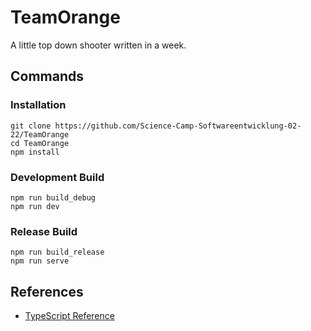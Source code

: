 # TeamOrange

A little top down shooter written in a week.

## Commands

### Installation

```
git clone https://github.com/Science-Camp-Softwareentwicklung-02-22/TeamOrange
cd TeamOrange
npm install
```

### Development Build

```
npm run build_debug
npm run dev
```

### Release Build

```
npm run build_release
npm run serve
```

## References

- [TypeScript Reference](https://github.com/christopher-besch/typescript_reference)
